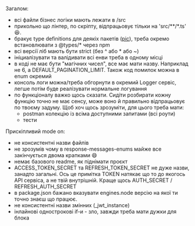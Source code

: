 Загалом:
* всі файли бізнес логіки мають лежати в /src
* прикольно що лінтер, по скріпту, відпрацьовує тільки на 'src/**/*.ts' :laughing:.
* бракує type definitions для деякіх пакетів ([pic](https://ibb.co/sC8DZhD)), треба окремо встановлювати з @types/* через npm
* всі версії ліб мають бути strict (без ^ або * або ~)
* ініциалізувати та валідивати всі енви треба в одному місці
* в коді не має бути "магічних чисел", все має мати назву. Наприклад не 6, а DEFAULT_PAGINATION_LIMIT. Також код помилок можна в enum окремий
* консоль логи можна/треба обгорнути в окремий Logger сервіс, легше потім буде реалізувати нормальне логування
* по функціоналу важко щось сказати. Сидіти розбирати кожну функцію точно не має сенсу, може воно й правильно відпрацьовує по твоєму задуму. Щоб хоч щось зрозуміти, для цього треба мати:
  * postman колекцію із всіма доступними запитами (всі роути)
  * тести

Прискіпливий mode on:
* не консистентні назви файлів
* не зрозумів чому в response-messages-enums майже все закінчується двома крапками :smile:
* немає базового readme, як піднімати проєкт
* ACCESS_TOKEN_SECRET та REFRESH_TOKEN_SECRET не дуже назви, занадто загальні. Ось це примітка TOKEN натякає що то до якогось API сервіса, а не твій внутрішній. Краще щось AUTH_SECRET / REFRESH_AUTH_SECRET
* в package.json бажано вказувати engines.node версію на якої ти точно знаєш що працює.
* не консистентні назви змінних (_jwt_instance)
* інлайнові однострокові if-и - зло, завжди треба мати дужки для блока